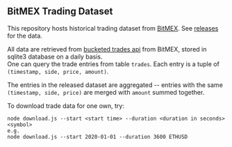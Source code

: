 BitMEX Trading Dataset
----------------------

This repository hosts historical trading dataset from [BitMEX](https://www.bitmex.com/).
See [releases](https://github.com/jiachengpan/bitmex-dataset/releases) for the data.

All data are retrieved from [bucketed trades api](https://www.bitmex.com/api/explorer/#!/Trade/Trade_getBucketed) from BitMEX, stored in sqlite3 database on a daily basis. <br/>
One can query the trade entries from table `trades`.
Each entry is a tuple of `(timestamp, side, price, amount)`.

The entries in the released dataset are aggregated -- entries with the same `(timestamp, side, price)` are merged with `amount` summed together.

To download trade data for one own, try:

    node download.js --start <start time> --duration <duration in seconds> <symbol>
    e.g.
    node download.js --start 2020-01-01 --duration 3600 ETHUSD
